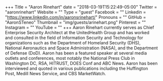 +++
Title = "Aaron Rinehart"
date = "2018-03-19T15:22:49-05:00"
Twitter = "aaronrinehart"
Website = ""
Type = "guest"
Facebook = ""
Linkedin = "https://www.linkedin.com/in/aaronsrinehart/"
Pronouns = ""
GitHub = "AaronSTeneo"
Thumbnail = "img/guests/arinehart.png"
Pinterest = ""
Instagram = ""
YouTube = ""
+++
Aaron Rinehart currently serves as Chief Enterprise Security Architect at the UnitedHealth Group and has worked and consulted in the field of Information Security and Technology for organizations such as the Department of Homeland Security (DHS), National Aeronautics and Space Administration (NASA), and the Department of Defense (DoD). Aaron has been a featured speaker at several media outlets and conferences, most notably the National Press Club in Washington DC, RSA, HITRUST, DOES Conf and ABC News. Aaron has been interviewed and quoted in various publications including the Huffington Post, Medill News Service, and CBS MarketWatch.
